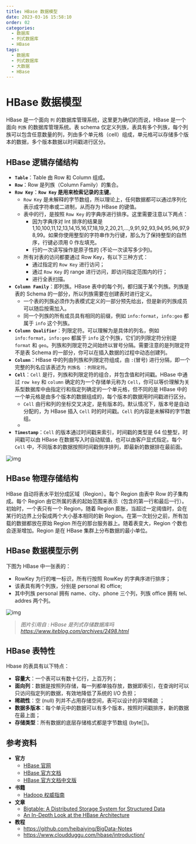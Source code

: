 ```yaml
---
title: HBase 数据模型
date: 2023-03-16 15:58:10
order: 02
categories:
  - 数据库
  - 列式数据库
  - HBase
tags:
  - 数据库
  - 列式数据库
  - 大数据
  - HBase
---
```


# HBase 数据模型

HBase 是一个面向 `列` 的数据库管理系统，这里更为确切的而说，HBase 是一个面向 `列族` 的数据库管理系统。表 schema 仅定义列族，表具有多个列族，每个列族可以包含任意数量的列，列由多个单元格（cell）组成，单元格可以存储多个版本的数据，多个版本数据以时间戳进行区分。

## HBase 逻辑存储结构

- **`Table`**：Table 由 Row 和 Column 组成。
- **`Row`**：Row 是列族（Column Family）的集合。
- **`Row Key`**：**`Row Key` 是用来检索记录的主键**。
  - `Row Key` 是未解释的字节数组，所以理论上，任何数据都可以通过序列化表示成字符串或二进制，从而存为 HBase 的键值。
  - 表中的行，是按照 `Row Key` 的字典序进行排序。这里需要注意以下两点：
    - 因为字典序对 Int 排序的结果是 1,10,100,11,12,13,14,15,16,17,18,19,2,20,21,…,9,91,92,93,94,95,96,97,98,99。如果你使用整型的字符串作为行键，那么为了保持整型的自然序，行键必须用 0 作左填充。
    - 行的一次读写操作是原子性的 (不论一次读写多少列)。
  - 所有对表的访问都要通过 Row Key，有以下三种方式：
    - 通过指定的 `Row Key` 进行访问；
    - 通过 `Row Key` 的 range 进行访问，即访问指定范围内的行；
    - 进行全表扫描。
- **`Column Family`**：即列族。HBase 表中的每个列，都归属于某个列族。列族是表的 Schema 的一部分，所以列族需要在创建表时进行定义。
  - 一个表的列族必须作为表模式定义的一部分预先给出，但是新的列族成员可以随后按需加入。
  - 同一个列族的所有成员具有相同的前缀，例如 `info:format`，`info:geo` 都属于 `info` 这个列族。
- **`Column Qualifier`**：列限定符。可以理解为是具体的列名，例如 `info:format`，`info:geo` 都属于 `info` 这个列族，它们的列限定符分别是 `format` 和 `geo`。列族和列限定符之间始终以冒号分隔。需要注意的是列限定符不是表 Schema 的一部分，你可以在插入数据的过程中动态创建列。
- **`Column`**：HBase 中的列由列族和列限定符组成，由 `:`(冒号) 进行分隔，即一个完整的列名应该表述为 `列族名 ：列限定符`。
- **`Cell`**：`Cell` 是行，列族和列限定符的组合，并包含值和时间戳。HBase 中通过 `row key` 和 `column` 确定的为一个存储单元称为 `Cell`，你可以等价理解为关系型数据库中由指定行和指定列确定的一个单元格，但不同的是 HBase 中的一个单元格是由多个版本的数据组成的，每个版本的数据用时间戳进行区分。
  - `Cell` 由行和列的坐标交叉决定，是有版本的。默认情况下，版本号是自动分配的，为 HBase 插入 `Cell` 时的时间戳。`Cell` 的内容是未解释的字节数组。
  - 
- **`Timestamp`**：`Cell` 的版本通过时间戳来索引，时间戳的类型是 64 位整型，时间戳可以由 HBase 在数据写入时自动赋值，也可以由客户显式指定。每个 `Cell` 中，不同版本的数据按照时间戳倒序排列，即最新的数据排在最前面。

![img](https://raw.githubusercontent.com/dunwu/images/master/cs/bigdata/hbase/1551164224778.png)

## HBase 物理存储结构

HBase 自动将表水平划分成区域（Region）。每个 Region 由表中 Row 的子集构成。每个 Region 由它所属的表的起始范围来表示（包含的第一行和最后一行）。初始时，一个表只有一个 Region，随着 Region 膨胀，当超过一定阈值时，会在某行的边界上分裂成两个大小基本相同的新 Region。在第一次划分之前，所有加载的数据都放在原始 Region 所在的那台服务器上。随着表变大，Region 个数也会逐渐增加。Region 是在 HBase 集群上分布数据的最小单位。

## HBase 数据模型示例

下图为 HBase 中一张表的：

- RowKey 为行的唯一标识，所有行按照 RowKey 的字典序进行排序；
- 该表具有两个列族，分别是 personal 和 office;
- 其中列族 personal 拥有 name、city、phone 三个列，列族 office 拥有 tel、addres 两个列。

![img](https://raw.githubusercontent.com/dunwu/images/master/snap/20200601172926.png)

> _图片引用自 : HBase 是列式存储数据库吗_ *https://www.iteblog.com/archives/2498.html*

## HBase 表特性

Hbase 的表具有以下特点：

- **容量大**：一个表可以有数十亿行，上百万列；
- **面向列**：数据是按照列存储，每一列都单独存放，数据即索引，在查询时可以只访问指定列的数据，有效地降低了系统的 I/O 负担；
- **稀疏性**：空 (null) 列并不占用存储空间，表可以设计的非常稀疏 ；
- **数据多版本**：每个单元中的数据可以有多个版本，按照时间戳排序，新的数据在最上面；
- **存储类型**：所有数据的底层存储格式都是字节数组 (byte[])。

## 参考资料

- **官方**
  - [HBase 官网](http://hbase.apache.org/)
  - [HBase 官方文档](https://hbase.apache.org/book.html)
  - [HBase 官方文档中文版](http://abloz.com/hbase/book.html)
- **书籍**
  - [Hadoop 权威指南](https://book.douban.com/subject/27600204/)
- **文章**
  - [Bigtable: A Distributed Storage System for Structured Data](https://static.googleusercontent.com/media/research.google.com/zh-CN//archive/bigtable-osdi06.pdf)
  - [An In-Depth Look at the HBase Architecture](https://mapr.com/blog/in-depth-look-hbase-architecture)
- **教程**
  - https://github.com/heibaiying/BigData-Notes
  - https://www.cloudduggu.com/hbase/introduction/
